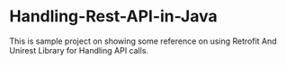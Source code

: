 # Handling-Rest-API-in-Java

  This is sample project on showing some reference on using Retrofit And Unirest Library for Handling API calls.
